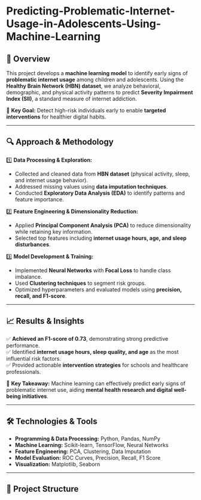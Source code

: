 # Predicting-Problematic-Internet-Usage-in-Adolescents-Using-Machine-Learning

## 📌 Overview  
This project develops a **machine learning model** to identify early signs of **problematic internet usage** among children and adolescents. Using the **Healthy Brain Network (HBN) dataset**, we analyze behavioral, demographic, and physical activity patterns to predict **Severity Impairment Index (SII)**, a standard measure of internet addiction.  

🚀 **Key Goal:** Detect high-risk individuals early to enable **targeted interventions** for healthier digital habits.  

---

## 🔍 Approach & Methodology  
1️⃣ **Data Processing & Exploration:**  
- Collected and cleaned data from **HBN dataset** (physical activity, sleep, and internet usage behavior).  
- Addressed missing values using **data imputation techniques**.  
- Conducted **Exploratory Data Analysis (EDA)** to identify patterns and feature importance.  

2️⃣ **Feature Engineering & Dimensionality Reduction:**  
- Applied **Principal Component Analysis (PCA)** to reduce dimensionality while retaining key information.  
- Selected top features including **internet usage hours, age, and sleep disturbances**.  

3️⃣ **Model Development & Training:**  
- Implemented **Neural Networks** with **Focal Loss** to handle class imbalance.  
- Used **Clustering techniques** to segment risk groups.  
- Optimized hyperparameters and evaluated models using **precision, recall, and F1-score**.  

---

## 📈 Results & Insights  
✅ **Achieved an F1-score of 0.73**, demonstrating strong predictive performance.  
✅ Identified **internet usage hours, sleep quality, and age** as the most influential risk factors.  
✅ Provided actionable **intervention strategies** for schools and healthcare professionals.  

🔹 **Key Takeaway:** Machine learning can effectively predict early signs of problematic internet use, aiding **mental health research and digital well-being initiatives**.  

---

## 🛠️ Technologies & Tools  
- **Programming & Data Processing:** Python, Pandas, NumPy  
- **Machine Learning:** Scikit-learn, TensorFlow, Neural Networks  
- **Feature Engineering:** PCA, Clustering, Data Imputation  
- **Model Evaluation:** ROC Curves, Precision, Recall, F1 Score  
- **Visualization:** Matplotlib, Seaborn  

---

## 📂 Project Structure  
